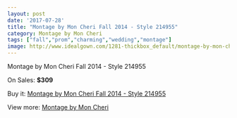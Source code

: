 ```yaml
---
layout: post
date: '2017-07-28'
title: "Montage by Mon Cheri Fall 2014 - Style 214955"
category: Montage by Mon Cheri
tags: ["fall","prom","charming","wedding","montage"]
image: http://www.idealgown.com/1281-thickbox_default/montage-by-mon-cheri-fall-2014-style-214955.jpg
---
```

Montage by Mon Cheri Fall 2014 - Style 214955

On Sales: **$309**
<a href="https://www.idealgown.com/en/montage-by-mon-cheri/589-montage-by-mon-cheri-fall-2014-style-214955.html"><amp-img layout="responsive" width="600" height="600" src="//www.idealgown.com/1281-thickbox_default/montage-by-mon-cheri-fall-2014-style-214955.jpg" alt="Montage by Mon Cheri Fall 2014 - Style 214955 0" /></a>
<a href="https://www.idealgown.com/en/montage-by-mon-cheri/589-montage-by-mon-cheri-fall-2014-style-214955.html"><amp-img layout="responsive" width="600" height="600" src="//www.idealgown.com/1284-thickbox_default/montage-by-mon-cheri-fall-2014-style-214955.jpg" alt="Montage by Mon Cheri Fall 2014 - Style 214955 1" /></a>
<a href="https://www.idealgown.com/en/montage-by-mon-cheri/589-montage-by-mon-cheri-fall-2014-style-214955.html"><amp-img layout="responsive" width="600" height="600" src="//www.idealgown.com/1283-thickbox_default/montage-by-mon-cheri-fall-2014-style-214955.jpg" alt="Montage by Mon Cheri Fall 2014 - Style 214955 2" /></a>
<a href="https://www.idealgown.com/en/montage-by-mon-cheri/589-montage-by-mon-cheri-fall-2014-style-214955.html"><amp-img layout="responsive" width="600" height="600" src="//www.idealgown.com/1282-thickbox_default/montage-by-mon-cheri-fall-2014-style-214955.jpg" alt="Montage by Mon Cheri Fall 2014 - Style 214955 3" /></a>

Buy it: [Montage by Mon Cheri Fall 2014 - Style 214955](https://www.idealgown.com/en/montage-by-mon-cheri/589-montage-by-mon-cheri-fall-2014-style-214955.html "Montage by Mon Cheri Fall 2014 - Style 214955")

View more: [Montage by Mon Cheri](https://www.idealgown.com/en/9-montage-by-mon-cheri "Montage by Mon Cheri")